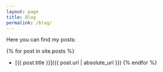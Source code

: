 ```yaml
---
layout: page
title: Blog
permalink: /blog/
---
```


Here you can find my posts:

{% for post in site.posts %}
  * [{{ post.title }}]({{ post.url | absolute_url }})
{% endfor %}